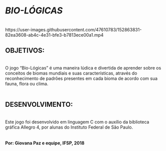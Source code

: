 <h1><i> BIO-LÓGICAS </i></h1> <br>
https://user-images.githubusercontent.com/47610783/152863831-82ea3608-ab4c-4e31-bfe3-b7813ece00a1.mp4<br>
<h2> OBJETIVOS: </h2> <br>
O jogo “Bio-Lógicas” é uma maneira lúdica e divertida de aprender sobre os conceitos de biomas mundiais e suas características, através do reconhecimento de padrões presentes em cada bioma de acordo com sua fauna, flora ou clima.
<br> <br>
<h2> DESENVOLVIMENTO: </h2> <br>
Este jogo foi desenvolvido em linguagem C com o auxílio da biblioteca gráfica Allegro 4, por alunas do Instituto Federal de São Paulo.
<br><br><br>
<b>Por: Giovana Paz e equipe, IFSP, 2018 </b> 
